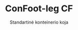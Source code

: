 ---
title: "ConFoot-leg CF"
subtitle: "Standartinė konteinerio koja"
mainImage: "/images/products/confoot-leg-cf-main.jpg"
gallery:
  - "/images/products/confoot-leg-cf-1.jpg"
  - "/images/products/confoot-leg-cf-2.jpg"
  - "/images/products/confoot-leg-cf-3.jpg"
shortDescription: "ConFoot-leg CF yra mūsų standartinis konteinerių kojų sprendimas, idealiai tinkantis kasdienėms konteinerių tvarkymo operacijoms."
technicalDescription: "ConFoot-leg CF pasižymi tvirtu dizainu, pritaikytu standartiniams siuntimo konteineriams, su mūsų nuosavu tvirtinimo sistemu, užtikrinančia greitą diegimą."
videoID: "C2KwnEb-npU"
specifications:
  - name: "Svoris"
    value: "24 kg"
  - name: "Krovimo talpa"
    value: "34 tons"
  - name: "Matmenys"
    value: "45 × 30 × 25 cm"
  - name: "Medžiaga"
    value: "Aukštos klasės plienas"
  - name: "Aukščio diapazonas"
    value: "1,043 mm iki 1,448 mm"
price: "3.600 EUR excl. VAT"
priceVAT: "4.356 EUR VAT included"
pricingNotes: "Didelio kiekio kainos yra prieinamos flotės operatoriams. Susisiekite su mumis dėl išsamesnės informacijos."
buyLink: "/contact"
howToUse: |
  1. Prijunkite CF koją prie konteinerio kampo liejimo
  2. Užfiksuokite užrakinimo mechanizmą
  3. Pakartokite visų reikiamų kampų atveju
  4. Patikrinkite stabilumą prieš tęsdami operacijas
benefits:
  - title: "Operacinis efektyvumas"
    description: "Pagreitina konteinerių tvarkymo procesus, sumažindama krovimo ir iškrovimo laikus"
  - title: "Sumažintas įrangos poreikis"
    description: "Sumažina priklausomybę nuo kranų ir keltuvų, mažindama operacines sąnaudas"
  - title: "Lankstumas"
    description: "Veikia įvairiomis darbo sąlygomis, nuo uostų iki sandėlių"
  - title: "Patvarumas"
    description: "Sukonstruota atlaikyti intensyvų pramoninį naudojimą su minimalia priežiūra"
  - title: "Aplinkos poveikis"
    description: "Sumažina anglies dioksido išmetimą, pašalinant sunkiųjų mašinų ir degalų suvartojančios įrangos poreikį"
  - title: "Saugumo gerinimas"
    description: "Stabilizuoja konteinerius tvarkymo metu, sumažindama nelaimingų atsitikimų ir krovinių pažeidimų riziką"
articleContent: |
  ## Kas yra ConFoot-leg CF?

  ConFoot-leg CF yra moderni ir lengva sistema, sukurta palengvinti konteinerių tvarkymą ir padaryti jį efektyvesnį. Šios konteinerių kojos suteikia nešiojamą ir paprastą alternatyvą sunkiosios technikos naudojimui standartinių siuntimo konteinerių krovimui ir iškrovimui. Ši technologija skirta vieno asmens naudojimui, suteikiant ekonomišką ir lankstų sprendimą įvairioms pramonės šakoms.

  ## Kaip tai veikia

  ConFoot-leg CF pašalina poreikį naudoti kranus, keltuvus ar kitą didelę įrangą konteinerių tvarkymo metu. Jo dizainas leidžia įmonėms sumažinti operacines sąnaudas, sutaupyti laiko ir pagerinti logistikos lankstumą. Supaprastinus prekių tvarkymą ir transportavimą, ConFoot-leg CF didina globalios tiekimo grandinės patikimumą ir efektyvumą.

  ## Kaip veikia ConFoot-leg CF

  ### Pagrindinis mechanizmas

  ConFoot-leg CF veikia naudodama paprastą, tačiau veiksmingą dizainą. Kojos tvirtai pritvirtinamos prie standartinių siuntimo konteinerių kampų naudojant stiprią spaustuvų sistemą, užtikrinančią stabilumą. Pagamintos iš lengvų, bet patvarių medžiagų, kiekviena koja sveria tik 24 kg, todėl jas lengva tvarkyti vienam žmogui. Tvirtinimo procesas yra efektyvus, leidžiantis greitai įrengti be specialių įrankių ar sunkiųjų mechanizmų poreikio. Kartą įdiegus, kojos sukuria stabilų pagrindą krovimui, iškrovimui ar laikinam konteinerių saugojimui.

  Kojų aukštį galima reguliuoti nuo 1,043 mm iki 1,448 mm. Šis reguliuojamas diapazonas atitinka įvairius operacinius poreikius, užtikrinant, kad sistema tiktų skirtingo dydžio konteineriams ir įvairioms aplinkoms. Šis universalumas palengvina konteinerių tvarkymą skirtinguose logistikos sprendimuose, įskaitant uostus ir sandėlius.

  ### Mechanizmo privalumai

  1. Mažina priklausomybę nuo sunkiųjų mechanizmų: ConFoot-leg CF pašalina poreikį naudoti kranus ar keltuvus, taip mažindama operacines sąnaudas ir aplinkos poveikį.
  2. Pagerina saugumą: Sistema stabilizuoja konteinerius tvarkymo metu, sumažindama nelaimingų atsitikimų ar pažeidimų tikimybę.
  3. Didina efektyvumą: Dėl jos lengvo dizaino ir paprasto įrengimo operacijos gali vykti greičiau, net regionuose su ribota infrastruktūra.
  4. Didina nešiojamumą: Kojos lengvai transportuojamos ir gali būti naudojamos atokiose vietovėse, todėl tinka įvairioms pramonės šakoms bei taikymo srityse.

  ConFoot-leg CF dizainas supaprastina konteinerių tvarkymo procesą, siūlant ekonomišką ir tvarų sprendimą moderniems logistikos iššūkiams.

  ## ConFoot-leg CF taikymo sritys

  ### Kur naudojamas ConFoot-leg CF
  ConFoot-leg CF žymiai pagerina logistikos ir transporto operacijas, keisdama konteinerių tvarkymo būdus. Jo lengvas, nešiojamas dizainas leidžia krovti, iškrauti ir perkelti konteinerius be kranų ar keltuvų poreikio. Tai ypač naudinga atokiose vietovėse ar ten, kur nėra prieinamos sunkiųjų mechanizmų, taip supaprastinant procesus ir mažinant sąnaudas. Tuo pačiu jis padeda uostams, sandėliams ir paskirstymo centrams dirbti efektyviau, sumažindamas konteinerių tvarkymui reikalingą laiką ir darbą.

  ### Mažos vietos, kur kranų naudoti negalima
  ConFoot-leg CF yra praktiškas pasirinkimas mažoms vietoms, kur kranų naudoti negalima, pavyzdžiui, uostuose, sandėliuose ir paskirstymo centruose. Jis suteikia patikimą ir ekonomišką sprendimą konteinerių tvarkymui šiose aplinkose, todėl yra idealus pasirinkimas verslui, kuriam reikia pervežti ir saugoti prekes atokiose vietovėse.

  ### Modulinė statyba ir įrangos saugojimas
  ConFoot-leg CF yra praktiškas pasirinkimas modulinės statybos projektams, siūlantis patikimus sprendimus laikinoms instaliacijoms. Statybos komandos jį naudoja saugiam ir efektyviam įrankių, aparatūros ir iš anksto pagamintų medžiagų saugojimui bei transportavimui. Jo nešiojamas pobūdis ir paprastumas daro jį tinkamą statybos aikštelėms, kur reikia greito surinkimo ir išardymo. Be to, jis užtikrina saugų įrangos, naudojamos modulinėse sveikatos priežiūros įstaigose, saugojimą, leidžiant greitai ją pritaikyti įvairiose aplinkose.

  ConFoot-leg CF universalus ir efektyvus dizainas daro jį patikimu pasirinkimu įvairiose pramonės šakose, gerinant darbų eigą ir maksimaliai išnaudojant išteklius.

  ### Privalumai ir ribotumai

  #### Privalumai

  ConFoot-leg CF teikia kelis svarbius privalumus konteinerių tvarkyme. Jo lengvas dizainas, sveriantis tik 24 kg už koją, daro jį lengvai transportuojamą ir montuojamą. Kiekviena koja gali atlaikyti iki 30 tonų, užtikrinant stiprų stabilumą ir tinkamą įvairioms logistikos operacijoms. Reguliuojamas aukščio diapazonas (1,043 mm–1,448 mm) leidžia patenkinti skirtingus konteinerių poreikius, didindamas universalumą. Jo nešiojamas pobūdis sumažina poreikį naudoti sunkiuosius mechanizmus, tokius kaip kranai ar keltuvai, kas lemia reikšmingus sąnaudų taupymo efektus ir geresnį operacinį efektyvumą. Be to, jo aplinkai draugiškas dizainas sumažina anglies dioksido išmetimą, suderindamas su tvarumo siekiais.

  #### Ribotumai

  Nepaisant savo privalumų, ConFoot-leg CF turi tam tikrų trūkumų. Jis suderinamas tik su specifinių tipų konteineriais, kas gali apriboti jo naudojimą kai kuriose logistikos situacijose. Be to, nors rankinis montavimo procesas yra paprastas, jis gali netinkamai integruotis į labai automatizuotas darbo eigas, sukeldamas galimus iššūkius operacijose, stipriai priklausančiose nuo mechanizacijos. Šie veiksniai turėtų būti atidžiai įvertinti planuojant naudoti ConFoot-leg CF sudėtingose tiekimo grandinės sistemose.

  ## Ateities plėtros

  ### Dabartiniai tyrimai
  Mokslininkai dirba, kad pagerintų ConFoot-leg CF konstrukcines savybes. Jie siekia padidinti jo krovimo talpą virš dabartinės 30 tonų ribos, kad galėtų tvarkyti sunkesnius siuntimo konteinerius. Pastangos taip pat skirtos optimizuoti medžiagų sudėtį, kad produktas būtų patvaresnis, išlaikant jo lengvumą ir nešiojimą. Be to, kuriamos pritaikymo galimybės, atitinkančios specifinius pramonės poreikius, pavyzdžiui, konteinerių su unikaliomis matmenimis ar specializuotų krovinių tvarkymą.

  ### Tikėtini naujovės
  Ateityje ConFoot-leg CF plėtrai numatoma įtraukti IoT (daiktų interneto) technologiją, leidžiančią realiu laiku stebėti konteinerių stabilumą ir padėtį. Ši funkcija leistų operatoriams nuotoliniu būdu sekti konteinerių būklę, gerinant saugumą ir efektyvumą. Kita planuojama naujovė – automatizacija, kuri apima savireguliuojančių kojų projektavimą, gebančių automatiškai išlygiuoti ir stabilizuoti konteinerius. Tai sumažintų rankinių reguliavimų poreikį. Šie patobulinimai siekia sumažinti prastovų laiką ir supaprastinti logistikos procesus.

  Šie technologiniai atnaujinimai padės ConFoot-leg CF toliau pirmaujanti konteinerių tvarkymo srityje. Jie nustato naujus efektyvumo ir inovacijų standartus logistikos industrijoje.
---